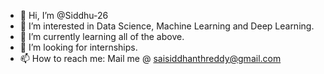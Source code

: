 - 👋 Hi, I’m @Siddhu-26
- 👀 I’m interested in Data Science, Machine Learning and Deep Learning.
- 🌱 I’m currently learning all of the above.
- 💞️ I’m looking for internships.
- 📫 How to reach me: Mail me @ saisiddhanthreddy@gmail.com

<!---
Siddhu-26/Siddhu-26 is a ✨ special ✨ repository because its `README.md` (this file) appears on your GitHub profile.
You can click the Preview link to take a look at your changes.
--->
